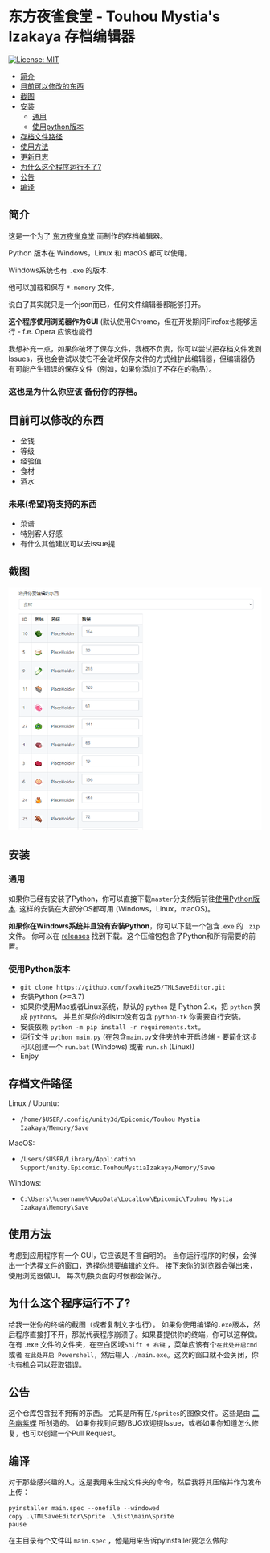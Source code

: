 东方夜雀食堂 - Touhou Mystia's Izakaya 存档编辑器
================================
[![License: MIT](https://img.shields.io/badge/License-GPT3-green.svg)](https://github.com/foxwhite25/TMLSaveEditor/blob/main/LICENSE)

* [简介](#简介)
* [目前可以修改的东西](#目前可以修改的东西)
* [截图](#截图)
* [安装](#安装)
    + [通用](#通用)
    + [使用python版本](#使用python版本)
* [存档文件路径](#存档文件路径)
* [使用方法](#使用方法)
* [更新日志](#更新日志)
* [为什么这个程序运行不了?](#为什么这个程序运行不了?)
* [公告](#公告)
* [编译](#编译)

## 简介

这是一个为了 [东方夜雀食堂](https://store.steampowered.com/app/1584090) 而制作的存档编辑器。

Python 版本在 Windows，Linux 和 macOS 都可以使用。

Windows系统也有 `.exe` 的版本.

他可以加载和保存 `*.memory` 文件。

说白了其实就只是一个json而已，任何文件编辑器都能够打开。

**这个程序使用浏览器作为GUI** (默认使用Chrome，但在开发期间Firefox也能够运行 - f.e. Opera 应该也能行

我想补充一点，如果你破坏了保存文件，我概不负责，你可以尝试把存档文件发到Issues，我也会尝试以使它不会破坏保存文件的方式维护此编辑器，但编辑器仍有可能产生错误的保存文件（例如，如果你添加了不存在的物品）。

### 这也是为什么你应该 **备份你的存档**。 

## 目前可以修改的东西

* 金钱
* 等级
* 经验值
* 食材
* 酒水

### 未来(希望)将支持的东西

* 菜谱
* 特别客人好感
* 有什么其他建议可以去issue提

## 截图

![img.png](img.png)

## 安装

### 通用
如果你已经有安装了Python，你可以直接下载`master`分支然后前往[使用Python版本](#使用Python版本).
这样的安装在大部分OS都可用 (Windows，Linux，macOS)。

**如果你在Windows系统并且没有安装Python**，你可以下载一个包含`.exe` 的 `.zip` 文件。 你可以在 [releases](https://github.com/foxwhite25/TMLSaveEditor/releases) 找到下载。这个压缩包包含了Python和所有需要的前置。

### 使用Python版本

* `git clone https://github.com/foxwhite25/TMLSaveEditor.git`
* 安装Python (>=3.7)
* 如果你使用Mac或者Linux系统，默认的 `python` 是 Python 2.x，把 `python` 换成 `python3`。 并且如果你的distro没有包含 `python-tk` 你需要自行安装。 
* 安装依赖 `python -m pip install -r requirements.txt`。
* 运行文件 `python main.py` (在包含`main.py`文件夹的中开启终端 - 要简化这步可以创建一个 `run.bat` (Windows) 或者 `run.sh` (Linux))
* Enjoy


## 存档文件路径

Linux / Ubuntu:

* `/home/$USER/.config/unity3d/Epicomic/Touhou Mystia Izakaya/Memory/Save`

MacOS:

* `/Users/$USER/Library/Application Support/unity.Epicomic.TouhouMystiaIzakaya/Memory/Save`

Windows:

* `C:\Users\%username%\AppData\LocalLow\Epicomic\Touhou Mystia Izakaya\Memory\Save`

## 使用方法

考虑到应用程序有一个 GUI，它应该是不言自明的。
当你运行程序的时候，会弹出一个选择文件的窗口，选择你想要编辑的文件。
接下来你的浏览器会弹出来，使用浏览器做UI。
每次切换页面的时候都会保存。

## 为什么这个程序运行不了?

给我一张你的终端的截图（或者复制文字也行）。
如果你使用编译的`.exe`版本，然后程序直接打不开，那就代表程序崩溃了。如果要提供你的终端，你可以这样做。
在有 .exe 文件的文件夹，在空白区域`Shift + 右键` ，菜单应该有个`在此处开启cmd` 或者 `在此处开启 Powershell`，然后输入 `./main.exe`。这次的窗口就不会关闭，你也有机会可以获取错误。

## 公告

这个仓库包含我不拥有的东西。
尤其是所有在`/Sprites`的图像文件。这些是由 [二色幽紫蝶](https://space.bilibili.com/86865890/) 所创造的。
如果你找到问题/BUG欢迎提Issue，或者如果你知道怎么修复，也可以创建一个Pull Request。

## 编译

对于那些感兴趣的人，这是我用来生成文件夹的命令，然后我将其压缩并作为发布上传：

```batch
pyinstaller main.spec --onefile --windowed
copy .\TMLSaveEditor\Sprite .\dist\main\Sprite
pause
```

在主目录有个文件叫 `main.spec` ，他是用来告诉pyinstaller要怎么做的: